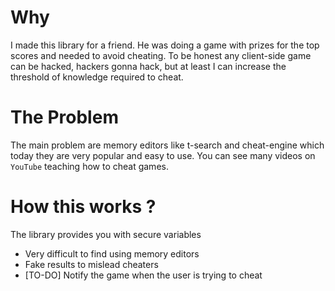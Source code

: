 # Why #

I made this library for a friend. He was doing a game with prizes for the top scores and needed to avoid cheating. To be honest any client-side game can be hacked, hackers gonna hack, but at least I can increase the threshold of knowledge required to cheat.

# The Problem #

The main problem are memory editors like t-search and cheat-engine which today they are very popular and easy to use. You can see many videos on `YouTube` teaching how to cheat games.

# How this works ? #

The library provides you with secure variables
  * Very difficult to find using memory editors
  * Fake results to mislead cheaters
  * [TO-DO] Notify the game when the user is trying to cheat